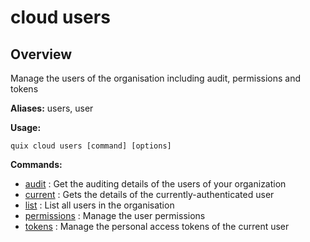 # cloud users

## Overview

Manage the users of the organisation including audit, permissions and tokens

**Aliases:** users, user

**Usage:**

```
quix cloud users [command] [options]
```

**Commands:**

- [audit](audit.md) : Get the auditing details of the users of your organization
- [current](current.md) : Gets the details of the currently-authenticated user
- [list](list.md) : List all users in the organisation
- [permissions](permissions\index.md) : Manage the user permissions
- [tokens](tokens\index.md) : Manage the personal access tokens of the current user

